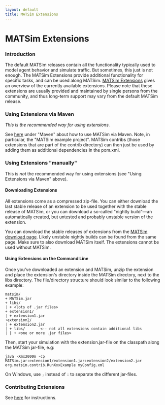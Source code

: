```yaml
---
layout: default
title: MATSim Extensions
---
```


# MATSim Extensions

### Introduction

The default MATSim releases contain all the functionality typically used to model agent behavior and simulate traffic. But sometimes, this just is not enough. The MATSim Extensions provide additional functionality for specific tasks, and can be used along MATSim.  [MATSim Extensions](/extensions) gives an overview of the currently available extensions. Please note that these extensions are usually provided and maintained by single persons from the community, and thus long-term support may vary from the default MATSim release.

### Using Extensions via Maven

*This is the recommended way for using extensions.*

See [here](/downloads) under "Maven" about how to use MATSim via Maven.  Note, in particular, the "MATSim example project".  MATSim contribs (those extensions that are part of the contrib directory) can then just be used by adding them as additional dependencies in the pom.xml.


### Using Extensions "manually"

This is *not* the recommended way for using extensions (see "Using Extensions via Maven" above).

#### Downloading Extensions

All extensions come as a compressed zip-file. You can either download the last stable release of an extension to be used together with the stable release of MATSim, or you can download a so-called "nightly build"—an automatically created, but untested and probably unstable version of the extension.

You can download the stable releases of extensions from the [MATSim download page](/downloads).
Likely unstable nightly builds can be found from the same page.
Make sure to also download MATSim itself. The extensions cannot be used without MATSim.

#### Using Extensions on the Command Line

Once you've downloaded an extension and MATSim, unzip the extension and place the extension's directory inside the MATSim directory, next to the libs directory. The file/directory structure should look similar to the following example:

```
matsim/
+ MATSim.jar
+ libs/
| + <lots of .jar files>
+ extension1/
| + extension1.jar
+extension2/
| + extension2.jar
| + libs/       <-- not all extensions contain additional libs
| | + <one or more .jar files>
```

Then, start your simulation with the extension.jar-file on the classpath along the MATSim jar-file, e.g:

```
java -Xmx2000m -cp MATSim.jar:extension1/extension1.jar:extension2/extension2.jar org.matsim.contrib.RunXxxExample myConfig.xml
```

On Windows, use `;` instead of `:` to separate the different jar-files.

<!-- ### Using Manually Downloaded Extensions in Eclipse -->

<!-- Unzip the downloaded extension and place the extension's directory in your eclipse project. Then, add the extension's jar-file to the Java Build Path in Eclipse's Project Settings. -->

<!-- not recommending this any more; IDE users really should use maven.  kai, may'18 -->

<!-- ## Documentation about Specific Extensions -->

<!-- Extensions are developed and documented by their maintainers.  Not all extensions are listed below; see the list of available extensions for their description and documentation. -->

### Contributing Extensions

See [here](/docs/contributing/extensions) for instructions.
